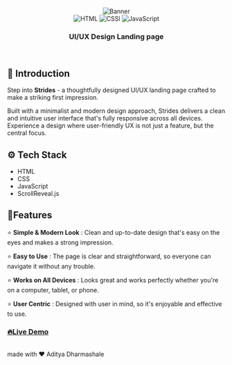 <div align="center">

<br/>
<img src="https://github.com/user-attachments/assets/939f5436-f1c7-4847-b1cd-118ddfecaf71" alt="Banner"/>


<br/>

<div>

<img src="https://img.shields.io/badge/HTML-100000?style=for-the-badge&logo=HTML5&logoColor=white&labelColor=e34c26&color=e34c26" alt="HTML">
<img src="https://img.shields.io/badge/CSS-100000?style=for-the-badge&logo=CSS&logoColor=white&labelColor=264de4&color=264de4" alt="CSS">l
<img src="https://img.shields.io/badge/JavaScript-F7DF1E?style=for-the-badge&logo=JavaScript&logoColor=white" alt="JavaScript">

</div>

<h3 align="center">UI/UX Design Landing page</h3>
</div>
<br/>
 
## <a name="introduction">🤖 Introduction</a>
Step into **Strides** - a thoughtfully designed UI/UX landing page crafted to make a striking first impression.

Built with a minimalist and modern design approach, Strides delivers a clean and intuitive user interface that's fully responsive across all devices. Experience a design where user-friendly UX is not just a feature, but the central focus.

## <a name="tech-stack">⚙️ Tech Stack</a>

- HTML
- CSS
- JavaScript
- ScrollReveal.js

## <a name="features">🔋Features</a>

⭐ **Simple & Modern Look** : Clean and up-to-date design that's easy on the eyes and makes a strong impression.

⭐ **Easy to Use** : The page is clear and straightforward, so everyone can navigate it without any trouble.

⭐ **Works on All Devices** : Looks great and works perfectly whether you're on a computer, tablet, or phone.

⭐ **User Centric** : Designed with user in mind, so it's enjoyable and effective to use.


### <a href="https://strides-design.vercel.app" name="live-demo">🔥Live Demo</a>

<br/>
<span>made with ❤️ Aditya Dharmashale</span>
